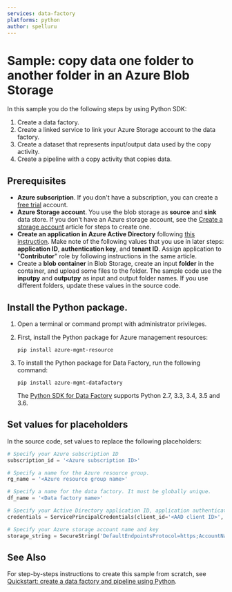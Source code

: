 ```yaml
---
services: data-factory
platforms: python
author: spelluru
---
```


# Sample: copy data one folder to another folder in an Azure Blob Storage
In this sample you do the following steps by using Python SDK:

1. Create a data factory.
2. Create a linked service to link your Azure Storage account to the data factory.
3. Create a dataset that represents input/output data used by the copy activity.
4. Create a pipeline with a copy activity that copies data.

## Prerequisites

* **Azure subscription**. If you don't have a subscription, you can create a [free trial](http://azure.microsoft.com/pricing/free-trial/) account.
* **Azure Storage account**. You use the blob storage as **source** and **sink** data store. If you don't have an Azure storage account, see the [Create a storage account](https://docs.microsoft.com/en-us/azure/storage/common/storage-create-storage-account) article for steps to create one. 
* **Create an application in Azure Active Directory** following [this instruction](https://docs.microsoft.com/en-us/azure/azure-resource-manager/resource-group-create-service-principal-portal.md#create-an-azure-active-directory-application). Make note of the following values that you use in later steps: **application ID**, **authentication key**, and **tenant ID**. Assign application to "**Contributor**" role by following instructions in the same article.
* Create a **blob container** in Blob Storage, create an input **folder** in the container, and upload some files to the folder. The sample code use the **inputpy** and **outputpy** as input and output folder names. If you use different folders, update these values in the source code. 

## Install the Python package.
1. Open a terminal or command prompt with administrator privileges. 
2. First, install the Python package for Azure management resources:

    ```
    pip install azure-mgmt-resource
    ```
3. To install the Python package for Data Factory, run the following command:

    ```
    pip install azure-mgmt-datafactory
    ```

    The [Python SDK for Data Factory](https://github.com/Azure/azure-sdk-for-python) supports Python 2.7, 3.3, 3.4, 3.5 and 3.6.

## Set values for placeholders
In the source code, set values to replace the following placeholders:

```python
# Specify your Azure subscription ID
subscription_id = '<Azure subscription ID>'

# Specify a name for the Azure resource group. 
rg_name = '<Azure resource group name>'

# Specify a name for the data factory. It must be globally unique.
df_name = '<Data factory name>'        

# Specify your Active Directory application ID, application authentication key, and tenant ID
credentials = ServicePrincipalCredentials(client_id='<AAD client ID>', secret='<AAD app authentication key>', tenant='<AAD tenant ID>')

# Specify your Azure storage account name and key
storage_string = SecureString('DefaultEndpointsProtocol=https;AccountName=<Azure storage account>;AccountKey=<Azure storage authentication key>')
```

## See Also
For step-by-steps instructions to create this sample from scratch, see [Quickstart: create a data factory and pipeline using Python](https://docs.microsoft.com/en-us/azure/data-factory/quickstart-create-data-factory-python).

